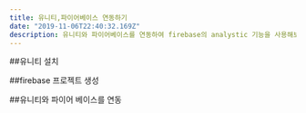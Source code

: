 ```yaml
---
title: 유니티,파이어베이스 연동하기
date: "2019-11-06T22:40:32.169Z"
description: 유니티와 파이어베이스를 연동하여 firebase의 analystic 기능을 사용해보자
---
```

##유니티 설치

##firebase 프로젝트 생성

##유니티와 파이어 베이스를 연동
 
<!--stackedit_data:
eyJoaXN0b3J5IjpbNTU2MzE4MTc5XX0=
-->